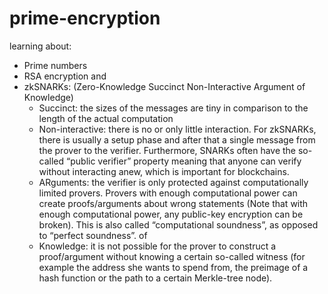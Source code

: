 # prime-encryption

learning about:
- Prime numbers
- RSA encryption and 
- zkSNARKs: (Zero-Knowledge Succinct Non-Interactive Argument of Knowledge)
  - Succinct: the sizes of the messages are tiny in comparison to the length of the actual computation
  - Non-interactive: there is no or only little interaction. For zkSNARKs, there is usually a setup phase and after that a single message from the prover to the verifier. Furthermore, SNARKs often have the so-called “public verifier” property meaning that anyone can verify without interacting anew, which is important for blockchains.
  - ARguments: the verifier is only protected against computationally limited provers. Provers with enough computational power can create proofs/arguments about wrong statements (Note that with enough computational power, any public-key encryption can be broken). This is also called “computational soundness”, as opposed to “perfect soundness”.
  of 
  - Knowledge: it is not possible for the prover to construct a proof/argument without knowing a certain so-called witness (for example the address she wants to spend from, the preimage of a hash function or the path to a certain Merkle-tree node).
